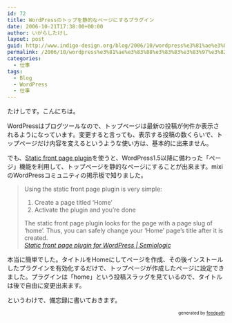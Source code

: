 ```yaml
---
id: 72
title: WordPressのトップを静的なページにするプラグイン
date: 2006-10-21T17:38:00+00:00
author: いがらしたけし
layout: post
guid: http://www.indigo-design.org/blog/2006/10/wordpress%e3%81%ae%e3%83%88%e3%83%83%e3%83%97%e3%82%92%e9%9d%99%e7%9a%84%e3%81%aa%e3%83%9a%e3%83%bc%e3%82%b8%e3%81%ab%e3%81%99%e3%82%8b%e3%83%97%e3%83%a9%e3%82%b0%e3%82%a4%e3%83%b3/
permalink: /2006/10/wordpress%e3%81%ae%e3%83%88%e3%83%83%e3%83%97%e3%82%92%e9%9d%99%e7%9a%84%e3%81%aa%e3%83%9a%e3%83%bc%e3%82%b8%e3%81%ab%e3%81%99%e3%82%8b%e3%83%97%e3%83%a9%e3%82%b0%e3%82%a4%e3%83%b3/
categories:
  - 仕事
tags:
  - Blog
  - WordPress
  - 仕事
---
```

たけしです。こんにちは。

WordPressはブログツールなので、トップページは最新の投稿が何件か表示されるようになっています。変更すると言っても、表示する投稿の数くらいで、トップページだけ内容を変えるというような使い方は、基本的に出来ません。

でも、[Static front page plugin](http://www.semiologic.com/software/static-front/)を使うと、WordPress1.5以降に備わった「ページ」機能を利用して、トップページを静的なページにすることが出来ます。mixiのWordPressコミュニティの掲示板で知りました。
  


> Using the static front page plugin is very simple:</p> 
> 
> 1. Create a page titled &#8216;Home&#8217;  
> 2. Activate the plugin and you&#8217;re done
> 
> The static front page plugin looks for the page with a page slug of &#8216;home&#8217;. Thus, you can safely change your &#8216;Home&#8217; page&#8217;s title after it is created.  
> <cite><a href="http://www.semiologic.com/software/static-front/">Static front page plugin for WordPress | Semiologic</a></cite>

本当に簡単でした。タイトルをHomeにしてページを作成、その後インストールしたプラグインを有効化するだけで、トップページが作成したページに設定できました。プラグインは「home」という投稿スラッグを見ているので、タイトルは後で自由に変更出来ます。

というわけで、備忘録に書いておきます。

<div style="text-align: right;font-size: 10px">
  &nbsp;&nbsp;<span>generated by <a href="http://feedpath.jp">feedpath</a></span>
</div>
